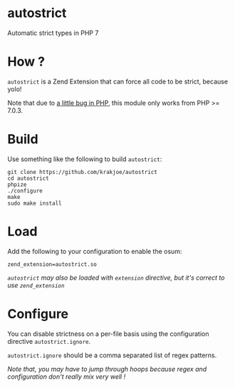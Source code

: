 # autostrict

Automatic strict types in PHP 7

# How ?

```autostrict``` is a Zend Extension that can force all code to be strict, because yolo!

Note that due to [a little bug in PHP](https://github.com/php/php-src/commit/bec0aec11691fa712750206d1b2cdd34bf6fc5a5),
this module only works from PHP >= 7.0.3.

# Build

Use something like the following to build ```autostrict```:

```
git clone https://github.com/krakjoe/autostrict
cd autostrict
phpize
./configure
make
sudo make install
```

# Load

Add the following to your configuration to enable the osum:

```
zend_extension=autostrict.so
```

*```autostrict``` may also be loaded with ```extension``` directive, but it's correct to use ```zend_extension```*

# Configure

You can disable strictness on a per-file basis using the configuration directive ```autostrict.ignore```.

```autostrict.ignore``` should be a comma separated list of regex patterns.

*Note that, you may have to jump through hoops because regex and configuration don't really mix very well !*
